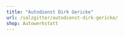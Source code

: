 ```yaml
---
title: "Autodienst Dirk Gericke"
url: /salzgitter/autodienst-dirk-gericke/
shop: Autowerkstatt
---
```

